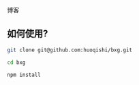 博客
## 如何使用?
```bash
git clone git@github.com:huoqishi/bxg.git
```
```bash
cd bxg
```
```bash
npm install
```